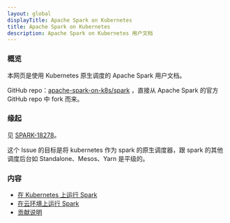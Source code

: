 ```yaml
---
layout: global
displayTitle: Apache Spark on Kubernetes
title: Apache Spark on Kubernetes
description: Apache Spark on Kubernetes 用户文档
---
```


### 概览

本网页是使用 Kubernetes 原生调度的 Apache Spark 用户文档。

GitHub repo：[apache-spark-on-k8s/spark](https://github.com/apache-spark-on-k8s/spark) ，直接从 Apache Spark 的官方 GitHub repo 中 fork 而来。

### 缘起

见 [SPARK-18278](https://issues.apache.org/jira/browse/SPARK-18278)。

这个 Issue 的目标是将 kubernetes 作为 spark 的原生调度器，跟 spark 的其他调度后台如 Standalone、Mesos、Yarn 是平级的。


### 内容

* [在 Kubernetes 上运行 Spark](./running-on-kubernetes.html)
* [在云环境上运行 Spark](./running-on-kubernetes-cloud.html)
* [贡献说明](./contribute.html)
